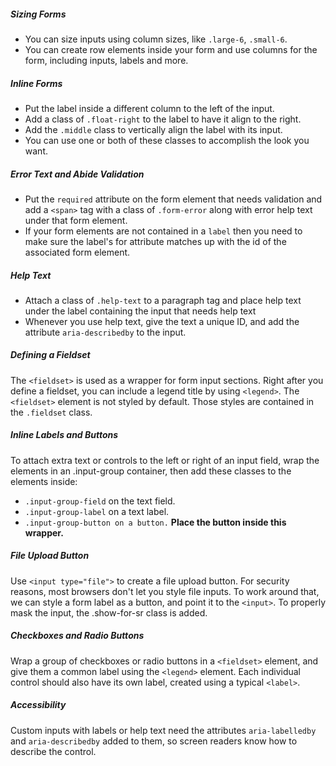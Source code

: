 ##### Sizing Forms
- You can size inputs using column sizes, like `.large-6`, `.small-6`.
- You can create row elements inside your form and use columns for the form, including inputs, labels and more. 

##### Inline Forms
- Put the label inside a different column to the left of the input.
- Add a class of `.float-right` to the label to have it align to the right.
- Add the `.middle` class to vertically align the label with its input.
- You can use one or both of these classes to accomplish the look you want.

##### Error Text and Abide Validation
- Put the `required` attribute on the form element that needs validation and add a `<span>` tag with a class of `.form-error` along with error help text under that form element.
- If your form elements are not contained in a `label` then you need to make sure the label's for attribute matches up with the id of the associated form element. 

##### Help Text
- Attach a class of `.help-text` to a paragraph tag and place help text under the label containing the input that needs help text
- Whenever you use help text, give the text a unique ID, and add the attribute `aria-describedby` to the input.

##### Defining a Fieldset

The `<fieldset>` is used as a wrapper for form input sections. Right after you define a fieldset, you can include a legend title by using `<legend>`. The `<fieldset>` element is not styled by default. Those styles are contained in the `.fieldset` class.

##### Inline Labels and Buttons

To attach extra text or controls to the left or right of an input field, wrap the elements in an .input-group container, then add these classes to the elements inside:

- `.input-group-field` on the text field.
- `.input-group-label` on a text label.
- `.input-group-button on a button.` **Place the button inside this wrapper.**

##### File Upload Button

Use `<input type="file">` to create a file upload button. For security reasons, most browsers don't let you style file inputs. To work around that, we can style a form label as a button, and point it to the `<input>`. To properly mask the input, the .show-for-sr class is added.

##### Checkboxes and Radio Buttons

Wrap a group of checkboxes or radio buttons in a `<fieldset>` element, and give them a common label using the `<legend>` element. Each individual control should also have its own label, created using a typical `<label>`.

##### Accessibility

Custom inputs with labels or help text need the attributes `aria-labelledby` and `aria-describedby` added to them, so screen readers know how to describe the control.
